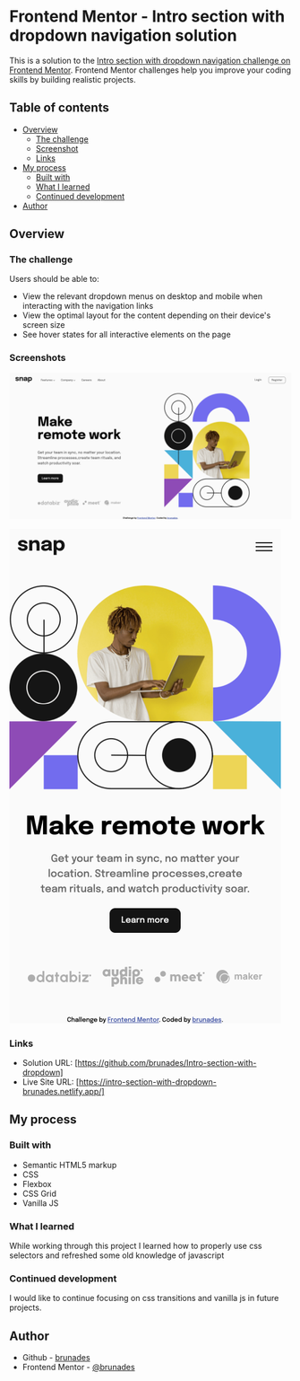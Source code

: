 # Frontend Mentor - Intro section with dropdown navigation solution

This is a solution to the [Intro section with dropdown navigation challenge on Frontend Mentor](https://www.frontendmentor.io/challenges/intro-section-with-dropdown-navigation-ryaPetHE5). Frontend Mentor challenges help you improve your coding skills by building realistic projects. 

## Table of contents

- [Overview](#overview)
  - [The challenge](#the-challenge)
  - [Screenshot](#screenshot)
  - [Links](#links)
- [My process](#my-process)
  - [Built with](#built-with)
  - [What I learned](#what-i-learned)
  - [Continued development](#continued-development)
- [Author](#author)

## Overview

### The challenge

Users should be able to:

- View the relevant dropdown menus on desktop and mobile when interacting with the navigation links
- View the optimal layout for the content depending on their device's screen size
- See hover states for all interactive elements on the page

### Screenshots

![](./img/desktop-screenshot.png)

![](./img/mobile-screenshot.png)


### Links

- Solution URL: [https://github.com/brunades/Intro-section-with-dropdown]
- Live Site URL: [https://intro-section-with-dropdown-brunades.netlify.app/]

## My process

### Built with

- Semantic HTML5 markup
- CSS
- Flexbox
- CSS Grid
- Vanilla JS

### What I learned

While working through this project I learned how to properly use css selectors and refreshed some old knowledge of javascript

### Continued development

I would like to continue focusing on css transitions and vanilla js in future projects.

## Author

- Github - [brunades](https://github.com/brunades)
- Frontend Mentor - [@brunades](https://www.frontendmentor.io/profile/brunades)
